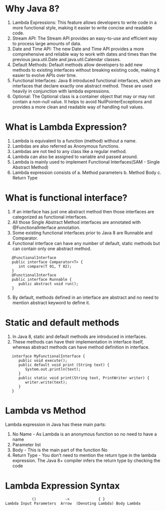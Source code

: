 # Why Java 8?
1. Lambda Expressions: This feature allows developers to write code in a more functional style, 
making it easier to write concise and readable code.
2. Stream API: The Stream API provides an easy-to-use and efficient way to process large amounts of data.
3. Date and Time API: The new Date and Time API provides a more comprehensive and reliable 
way to work with dates and times than the previous java.util.Date and java.util.Calendar classes.
4. Default Methods: Default methods allow developers to add new methods to existing interfaces
without breaking existing code, making it easier to evolve APIs over time.
5. Functional Interfaces: Java 8 introduced functional interfaces, which are interfaces that 
declare exactly one abstract method. These are used heavily in conjunction with lambda expressions.
6. Optional: The Optional class is a container object that may or may not contain a non-null value. 
It helps to avoid NullPointerExceptions and provides a more clean and readable way of handling null values.

# What is Lambda Expression?
1. Lambda is equivalent to a function (method) without a name.
2. Lambdas are also referred as Anonymous functions.
3. Lambdas are not tied to any class like a regular method.
4. Lambda can also be assigned to variable and passed around.
5. Lambda is mainly used to implement Functional Interfaces(SAM - Single Abstract Method)
6. Lambda expression consists of
   a. Method parameters
   b. Method Body
   c. Return Type

# What is functional interface?
1. If an interface has just one abstract method then those interfaces are categorized as functional interfaces.
2. All those Single Abstract Method interfaces are annotated with @FunctionalInterface annotation.
3. Some existing functional interfaces prior to Java 8 are Runnable and Comparator.
4. Functional interface can have any number of default, static methods but can contain only one abstract method.
```
   @FunctionalInterface
   public interface Comparator<T> {
      int compare(T 01, T 02);
   }
   @FunctionalInterface 
   public interface Runnable {
      public abstract void run();
   }
```
5. By default, methods defined in an interface are abstract and no need to mention abstract keyword to define it.

# Static and default methods
1. In Java 8, static and default methods are introduced in interfaces.
2. These methods can have their implementation in interface itself, whereas abstract methods can have method 
definition in interface.
```
   interface MyFunctionalInterface {
      public void execute(); 
      public default void print (String text) { 
         System.out.println(text); 
      } 
      public static void print(String text, PrintWriter writer) {
         writer.write(text); 
      }
   }
```

# Lambda vs Method
Lambda expression in Java has these main parts:
1. No Name - As Lambda is an anonymous function so no need to have a name
2. Parameter list
3. Body - This is the main part of the function No
4. Return Type - You don't need to mention the return type in the lambda expression. The Java 8+ compiler 
infers the return type by checking the code

# Lambda Expression Syntax
```
            ()             ->             { }
Lambda Input Parameters  Arrow  (Denoting Lambda) Body Lambda
```